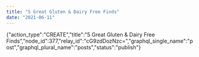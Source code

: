 ```yaml
---
title: "5 Great Gluten & Dairy Free Finds"
date: "2021-06-11"
---
```


{"action\_type":"CREATE","title":"5 Great Gluten & Dairy Free Finds","node\_id":377,"relay\_id":"cG9zdDozNzc=","graphql\_single\_name":"post","graphql\_plural\_name":"posts","status":"publish"}
